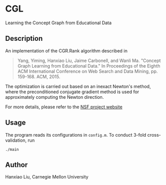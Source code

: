# CGL
Learning the Concept Graph from Educational Data

## Description
An implementation of the CGR.Rank algorithm described in
>Yang, Yiming, Hanxiao Liu, Jaime Carbonell, and Wanli Ma. "Concept Graph Learning from Educational Data." In Proceedings of the Eighth ACM International Conference on Web Search and Data Mining, pp. 159-168. ACM, 2015.

The optimization is carried out based on an inexact Newton's method,
where the preconditioned conjugate gradient method is used for approximately computing the Newton direction.

For more details, please refer to the [NSF project website](http://bonda.lti.cs.cmu.edu/teacher/)

## Usage
The program reads its configurations in `config.m`. To conduct 3-fold cross-validation, run
```
./main
```

## Author
Hanxiao Liu, Carnegie Mellon University

